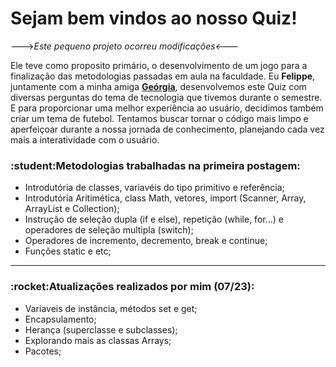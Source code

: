 <h1> Sejam bem vindos ao nosso Quiz!</h1>
---><em>Este pequeno projeto ocorreu modificações<---</em>

Ele teve como proposito primário, o desenvolvimento de um jogo para a finalização das metodologias passadas em aula na faculdade. Eu **Felippe**, juntamente com a minha amiga [**Geórgia**](https://github.com/Georgialigia01), desenvolvemos este Quiz com diversas perguntas do tema de tecnologia que tivemos durante o semestre. E para proporcionar uma melhor experiência ao usuário, decidimos também criar um tema de futebol. Tentamos buscar tornar o código mais limpo e aperfeiçoar durante a nossa jornada de conhecimento, planejando cada vez mais a interatividade com o usuário.

<h3>:student:Metodologias trabalhadas na primeira postagem:</h3>

- Introdutória de classes, variavéis do tipo primitivo e referência;
- Introdutória Aritimética, class Math, vetores, import (Scanner, Array, ArrayList e Collection);
- Instrução de seleção dupla (if e else), repetição (while, for...) e operadores de seleção multipla (switch);
- Operadores de incremento, decremento, break e continue;
- Funções static e etc;
---
<h3>:rocket:Atualizações realizados por mim (07/23): </h3>

- Variaveis de instância, métodos set e get;
- Encapsulamento;
- Herança (superclasse e subclasses);
- Explorando mais as classas Arrays;
- Pacotes;

